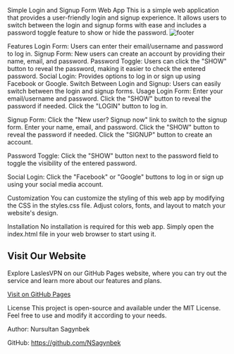 Simple Login and Signup Form Web App
This is a simple web application that provides a user-friendly login and signup experience. It allows users to switch between the login and signup forms with ease and includes a password toggle feature to show or hide the password.
![footer](https://github.com/NSagynbek/login-and-registration-form/assets/130668892/b9b8c6c7-82dd-4bce-b06e-c1054dc839e6)


Features
Login Form: Users can enter their email/username and password to log in.
Signup Form: New users can create an account by providing their name, email, and password.
Password Toggle: Users can click the "SHOW" button to reveal the password, making it easier to check the entered password.
Social Login: Provides options to log in or sign up using Facebook or Google.
Switch Between Login and Signup: Users can easily switch between the login and signup forms.
Usage
Login Form: Enter your email/username and password. Click the "SHOW" button to reveal the password if needed. Click the "LOGIN" button to log in.

Signup Form: Click the "New user? Signup now" link to switch to the signup form. Enter your name, email, and password. Click the "SHOW" button to reveal the password if needed. Click the "SIGNUP" button to create an account.

Password Toggle: Click the "SHOW" button next to the password field to toggle the visibility of the entered password.

Social Login: Click the "Facebook" or "Google" buttons to log in or sign up using your social media account.

Customization
You can customize the styling of this web app by modifying the CSS in the styles.css file. Adjust colors, fonts, and layout to match your website's design.

Installation
No installation is required for this web app. Simply open the index.html file in your web browser to start using it.
## Visit Our Website

Explore LaslesVPN on our GitHub Pages website, where you can try out the service and learn more about our features and plans.

[Visit on GitHub Pages](https://NSagynbek.github.io/login-and-registration-form/)


License
This project is open-source and available under the MIT License. Feel free to use and modify it according to your needs.

Author: Nursultan Sagynbek

GitHub: https://github.com/NSagynbek
